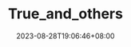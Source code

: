 ---
title: "True_and_others"
description: 
date: 2023-08-28T19:06:46+08:00
image: 
math: 
license: 
hidden: false
comments: true
draft: true
---